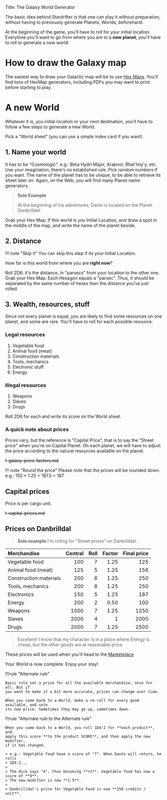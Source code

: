Title: The Galaxy World Generator


The basic idea behind Stardrifter is that one can play it without preparation,
without having to previously generate Planets, Worlds, beforehand.

At the beginning of the game, you'll have to roll for your initial location.
Everytime you'll want to go from where you are to a **new planet**, you'll have
to roll to generate a new world.

# How to draw the Galaxy map

The easiest way to draw your Galactic map will be to use [Hex Maps][HexMap].
You'll find tons of HexMap generators, including PDFs you may want to print
before starting to play.

# A new World

Whatever it is, you initial location or your next destination, you'll have to
follow a few steps to generate a new World.

Pick a "World sheet" (you can use a simple index card if you want).

## 1. Name your world

It has to be "Cosmologic". e.g.: Beta Hydri Major, Araknor, Rhat'hiiy'y, etc.
Use your imagination, there's no established rule. Pick random numbers if you
want. The name of the planet has to be unique, to be able to retrieve its sheet
later on. Again, on the Web, you will find many Planet name generators.

> **Solo Example**
> 
> At the beginning of his adventures, Dante is located on the Planet
> *Danbrilldal*.

Grab your Hex Map. If this world is you Initial Location, and draw a spot in the
middle of the map, and write the name of the planet beside.

## 2. Distance

!!! note "Skip it"
    You can skip this step if its your Initial Location.

How far is this world from where you are **right now**?

Roll 2D6: it's the distance, in "parsecs" from your location to the other one.
Grab your Hex Map. Each Hexagon equals a "parsec". Thus, it should be separated
by the same number of hexes than the distance you've just rolled.

## 3. Wealth, resources, stuff

Since not every planet is equal, you are likely to find some resources on one
planet, and some are rare. You'll have to roll for each possible resource:

### Legal resources

1. Vegetable food 
2. Animal food (meat)
3. Construction materials
4. Tools, mechanics
5. Electronic stuff
6. Energy

### Illegal resources

1. Weapons
2. Slaves
3. Drugs

Roll 2D6 for each and write its score on the World sheet.

### A quick note about prices

Prices vary, but the reference is "Capital Price", that is to say the "Street price"
when you're on Capital Planet. On each planet, we will have to adjust the price
according to the natural resources available on the planet.

~~t-galaxy-price-factors.md~~


!!! note "Round the price" 
    Please note that the prices will be rounded down. e.g.:
    150 * 1.25 = 187.5 = 187

## Capital prices

Price is per cargo unit.

~~t-capital-prices.md~~


## Prices on Danbrilldal

> **Solo example**
> I'm rolling for "Street prices" on Danbrilldal.
>


| Merchandise                | Central | Roll | Factor | Final price |
|:-------------------------- |--------:|-----:|-------:|------------:|
| Vegetable food             | 100     | 7    | 1.25   | 125         |
| Animal food (meat)         | 125     | 5    | 1.25   | 156         |
| Construction materials     | 200     | 6    | 1.25   | 250         |
| Tools, mechanics           | 200     | 6    | 1.25   | 250         |
| Electronics                | 150     | 5    | 1.25   | 187         |
| Energy                     | 200     | 2    | 0.50   | 100         |
| Weapons                    | 1000    | 7    | 1.25   | 1250        |
| Slaves                     | 2000    | 4    | 1      | 2000        |
| Drugs                      | 2000    | 7    | 1.25   | 2500        |

> Excellent! I know that my character is in a place where Energy is cheap, but
> the other goods are at reasonable price.

These prices will be used when you'll head to the [Marketplace][marketplace]

Your World is now complete. Enjoy your stay!

!!!rule "Alternate rule"

    Basic rule set a price for all the available merchandise, once for all. But if
    you want to make it a bit more accurate, prices can change over time.

    When you come back to a World, make a re-roll for every good available, and note
    its new price. Sometimes they may go up, sometimes down.

!!!rule "Alternate rule to the Alternate rule"
    
    When you come back to a World, you roll 1D4-2 for **each product**, and
    apply this score **to the product SCORE**, and then apply the new modifier,
    if it has changed.

    > e.g.: Vegetable food have a score of "7". When Dante will return, he rolls
    > 1D4-2...
    >
    > The dice says "4", thus becoming **+2**. Vegetable food has now a score of **9**.
    > The new modifier is now **1.5**.
    >
    > Danbrilldal's price for Vegetable Food is now **150 credits / unit**.

[HexMap]: https://en.wikipedia.org/wiki/Hex_map
[marketplace]: ../marketplace/
